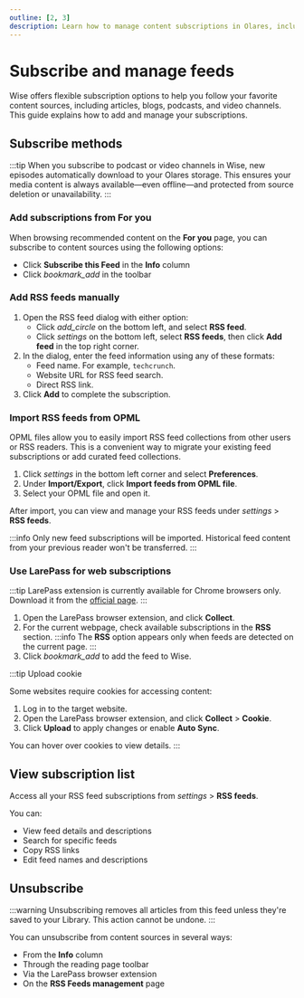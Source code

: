```yaml
---
outline: [2, 3]
description: Learn how to manage content subscriptions in Olares, including adding RSS feeds, importing OPML files, managing subscriptions with LarePass, and organizing your content sources efficiently.
---
```


# Subscribe and manage feeds
Wise offers flexible subscription options to help you follow your favorite content sources, including articles, blogs, podcasts, and video channels. This guide explains how to add and manage your subscriptions.

## Subscribe methods
:::tip
When you subscribe to podcast or video channels in Wise, new episodes automatically download to your Olares storage. This ensures your media content is always available—even offline—and protected from source deletion or unavailability.
:::

### Add subscriptions from For you
When browsing recommended content on the **For you** page, you can subscribe to content sources using the following options:

* Click **Subscribe this Feed** in the **Info** column
* Click <i class="material-symbols-outlined">bookmark_add</i> in the toolbar

### Add RSS feeds manually
1. Open the RSS feed dialog with either option:
    * Click <i class="material-symbols-outlined">add_circle</i> on the bottom left, and select **RSS feed**.
    * Click <i class="material-symbols-outlined">settings</i> on the bottom left, select **RSS feeds**, then click **Add feed** in the top right corner.
2. In the dialog, enter the feed information using any of these formats:
    * Feed name. For example, `techcrunch`.
    * Website URL for RSS feed search.
    * Direct RSS link.
3. Click **Add** to complete the subscription.

### Import RSS feeds from OPML
OPML files allow you to easily import RSS feed collections from other users or RSS readers. This is a convenient way to migrate your existing feed subscriptions or add curated feed collections.

1. Click <i class="material-symbols-outlined">settings</i> in the bottom left corner and select **Preferences**.
2. Under **Import/Export**, click **Import feeds from OPML file**.
3. Select your OPML file and open it.

After import, you can view and manage your RSS feeds under <i class="material-symbols-outlined">settings</i> > **RSS feeds**.

:::info
 Only new feed subscriptions will be imported. Historical feed content from your previous reader won't be transferred.
:::
### Use LarePass for web subscriptions
:::tip
LarePass extension is currently available for Chrome browsers only. Download it from the [official page](https://olares.com/larepass).
:::
1. Open the LarePass browser extension, and click **Collect**.
2. For the current webpage, check available subscriptions in the **RSS** section.
   :::info
   The **RSS** option appears only when feeds are detected on the current page.
   :::
3. Click <i class="material-symbols-outlined">bookmark_add</i> to add the feed to Wise.

:::tip Upload cookie

Some websites require cookies for accessing content:
1. Log in to the target website.
2. Open the LarePass browser extension, and click **Collect** > **Cookie**.
3. Click **Upload** to apply changes or enable **Auto Sync**.

You can hover over cookies to view details.
:::
## View subscription list
Access all your RSS feed subscriptions from <i class="material-symbols-outlined">settings</i> > **RSS feeds**.

You can:

* View feed details and descriptions
* Search for specific feeds
* Copy RSS links
* Edit feed names and descriptions

## Unsubscribe
:::warning
Unsubscribing removes all articles from this feed unless they're saved to your Library. This action cannot be undone.
:::

You can unsubscribe from content sources in several ways:

* From the **Info** column
* Through the reading page toolbar
* Via the LarePass browser extension
* On the **RSS Feeds management** page